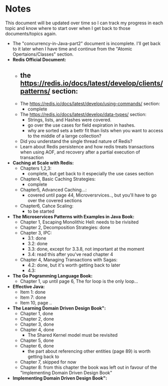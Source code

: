 # Notes
This document will be updated over time so I can track my progress in each topic and know where to start over when I get back to those documents/topics again.
- The "concurrency-in-Java-part2" document is incomplete. I'll get back to it later when I have time and continue from the "Atomic Opertaions/Classes" section.
- **Redis Official Document:**
    - the https://redis.io/docs/latest/develop/clients/patterns/ section:
        - 
    - The https://redis.io/docs/latest/develop/using-commands/ section:
        - complete
    - The https://redis.io/docs/latest/develop/data-types/ section:
        - Strings, lists, and Hashes were covered.
        - go over the use cases for field expiration in hashes.
        - why are sorted sets a bettr fit than lists when you want to access to the middle of a larrge collection?
    - Did you understand the single thread nature of Redis?
    - Learn about Redis persistence and how redis treats transactions when using AOF, and recovery after a partial execution of transaction
- **Caching at Scale with Redis:**
    - Chapters 1,2,3:
        - complete, but get back to it especially the use cases section
    - Chapter4, Basic Caching Strategies:
        - complete
    - Chapter5, Advanced Caching...:
        - covered until page 44, Microversrvices.., but you'll have to go over the covered sections
    - Chapter6, Cahce Scaling:
        - to be started
- **The Microservices Patterns with Examples in Java Book:**
    - Chapter 1, Escaping Monolithic Hell: needs to be rivisited
    - Chapter 2, Decomposition Strategies: done
    - Chapter 3, IPC:
        - 3.1: done
        - 3.2: done
        - 3.3: done, except for 3.3.8, not important at the moment
        - 3.4: read this after you've read chapter 4
    - Chapter 4, Managing Transactions with Sagas:
        - 4.2: done, but it's worth getting back to later
        - 4.3:
- **The Go Pogramming Language Book:**
    - Chapter 1, up until page 6, The for loop is the only loop...
- **Effective Java:**
    - Item 1: done
    - Item 7: done
    - Item 10, page ..
- **The Learning Domain Driven Design Book":**
    - Chapter 1, done
    - Chapter 2, done
    - Chapter 3, done
    - Chapter 4, done
        - The Shared Kernel model must be revisited
    - Chapter 5, done
    - Chapter 6, done
        - the part about referencing other entities (page 89) is worth getting back to
    - Chapter 7, skipped for now
    - Chapter 8: from this chapter the book was left out in favour of the "Implementing Domain Driven Design Book"
- **Implementing Domain Driven Design Book":**

